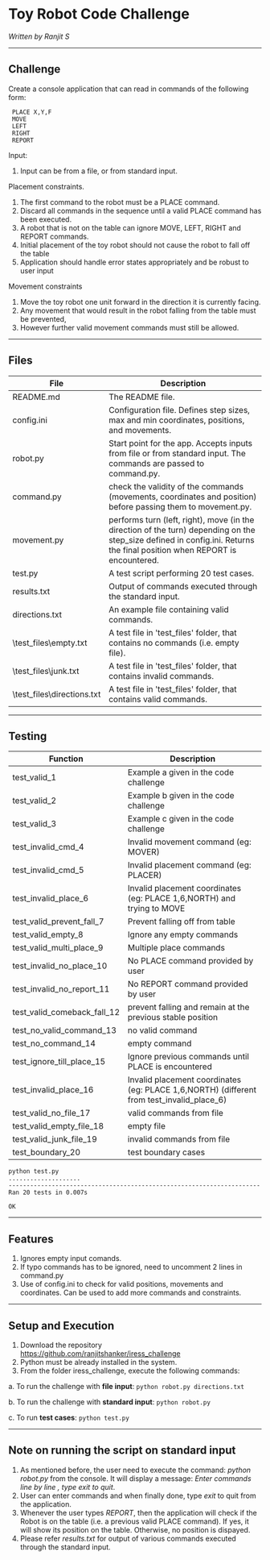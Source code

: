 # Toy Robot Code Challenge
*Written by Ranjit S*

-------------------------
Challenge
-------------------------
Create a console application that can read in commands of the following form:

     PLACE X,Y,F
     MOVE
     LEFT
     RIGHT
     REPORT

Input:
1. Input can be from a file, or from standard input.

Placement constraints.
1. The first command to the robot must be a PLACE command.
2. Discard all commands in the sequence until a valid PLACE command has been executed.
3. A robot that is not on the table can ignore MOVE, LEFT, RIGHT and REPORT commands.
4. Initial placement of the toy robot should not cause the robot to fall off the table 
5. Application should handle error states appropriately and be robust to user input

Movement constraints
1. Move the toy robot one unit forward in the direction it is currently facing.
2. Any movement that would result in the robot falling from the table must be prevented,
3. However further valid movement commands must still be allowed.
-------------------------
Files
-------------------------
File | Description
--- | ---
README.md | The README file.
config.ini |  Configuration file. Defines step sizes, max and min coordinates, positions, and movements.
robot.py |  Start point for the app. Accepts inputs from file or from standard input. The commands are passed to command.py.
command.py |  check the validity of the commands (movements, coordinates and position) before passing them to movement.py.
movement.py | performs turn (left, right), move (in the direction of the turn) depending on the step_size defined in config.ini. Returns the final position when REPORT is encountered.
test.py | A test script performing 20 test cases.
results.txt | Output of commands executed through the standard input.
directions.txt |  An example file containing valid commands.
\test_files\empty.txt |  A test file in 'test_files' folder, that contains no commands (i.e. empty file).
\test_files\junk.txt |  A test file in 'test_files' folder, that contains invalid commands.
\test_files\directions.txt | A test file in 'test_files' folder, that contains valid commands.
-------------------------
Testing
-------------------------
Function | Description
--- | ---
test_valid_1 | Example a given in the code challenge
test_valid_2 | Example b given in the code challenge
test_valid_3 | Example c given in the code challenge
test_invalid_cmd_4 | Invalid movement command (eg: MOVER)
test_invalid_cmd_5 | Invalid placement command (eg: PLACER)
test_invalid_place_6 | Invalid placement coordinates (eg: PLACE 1,6,NORTH) and trying to MOVE
test_valid_prevent_fall_7 | Prevent falling off from table
test_valid_empty_8 | Ignore any empty commands
test_valid_multi_place_9 | Multiple place commands
test_invalid_no_place_10 | No PLACE command provided by user
test_invalid_no_report_11 | No REPORT command provided by user
test_valid_comeback_fall_12 | prevent falling and remain at the previous stable position
test_no_valid_command_13 | no valid command
test_no_command_14 | empty command
test_ignore_till_place_15 | Ignore previous commands until PLACE is encountered
test_invalid_place_16 | Invalid placement coordinates (eg: PLACE 1,6,NORTH) (different from test_invalid_place_6)
test_valid_no_file_17 | valid commands from file
test_valid_empty_file_18 | empty file 
test_valid_junk_file_19 | invalid commands from file 
test_boundary_20 | test boundary cases
```
python test.py
....................
----------------------------------------------------------------------
Ran 20 tests in 0.007s

OK
```
-------------------------
Features
-------------------------
1. Ignores empty input comands.
2. If typo commands has to be ignored, need to uncomment 2 lines in command.py
3. Use of config.ini to check for valid positions, movements and coordinates. Can be used to add more commands and constraints.
-------------------------
Setup and Execution
-------------------------
1. Download the repository https://github.com/ranjitshanker/iress_challenge
2. Python must be already installed in the system.
3. From the folder iress_challenge, execute the following commands:

a. To run the challenge with **file input**: `python robot.py directions.txt`

b. To run the challenge with **standard input**: `python robot.py`

c. To run **test cases**: `python test.py`

-------------------------
Note on running the script on standard input
-------------------------
1. As mentioned before, the user need to execute the command: *python robot.py* from the console. It will display a message: *Enter commands line by line , type exit to quit*.
2. User can enter commands and when finally done, type *exit* to quit from the application.
3. Whenever the user types *REPORT*, then the application will check if the Robot is on the table (i.e. a previous valid PLACE command). If yes, it will show its position on the table. Otherwise, no position is dispayed.
4. Please refer *results.txt* for output of various commands executed through the standard input.


